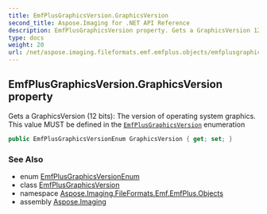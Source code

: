 ```yaml
---
title: EmfPlusGraphicsVersion.GraphicsVersion
second_title: Aspose.Imaging for .NET API Reference
description: EmfPlusGraphicsVersion property. Gets a GraphicsVersion 12 bits The version of operating system graphics. This value MUST be defined in the EmfPlusGraphicsVersion enumeration
type: docs
weight: 20
url: /net/aspose.imaging.fileformats.emf.emfplus.objects/emfplusgraphicsversion/graphicsversion/
---
```

## EmfPlusGraphicsVersion.GraphicsVersion property

Gets a GraphicsVersion (12 bits): The version of operating system graphics. This value MUST be defined in the [`EmfPlusGraphicsVersion`](../) enumeration

```csharp
public EmfPlusGraphicsVersionEnum GraphicsVersion { get; set; }
```

### See Also

* enum [EmfPlusGraphicsVersionEnum](../../../aspose.imaging.fileformats.emf.emfplus.consts/emfplusgraphicsversionenum/)
* class [EmfPlusGraphicsVersion](../)
* namespace [Aspose.Imaging.FileFormats.Emf.EmfPlus.Objects](../../emfplusgraphicsversion/)
* assembly [Aspose.Imaging](../../../)


